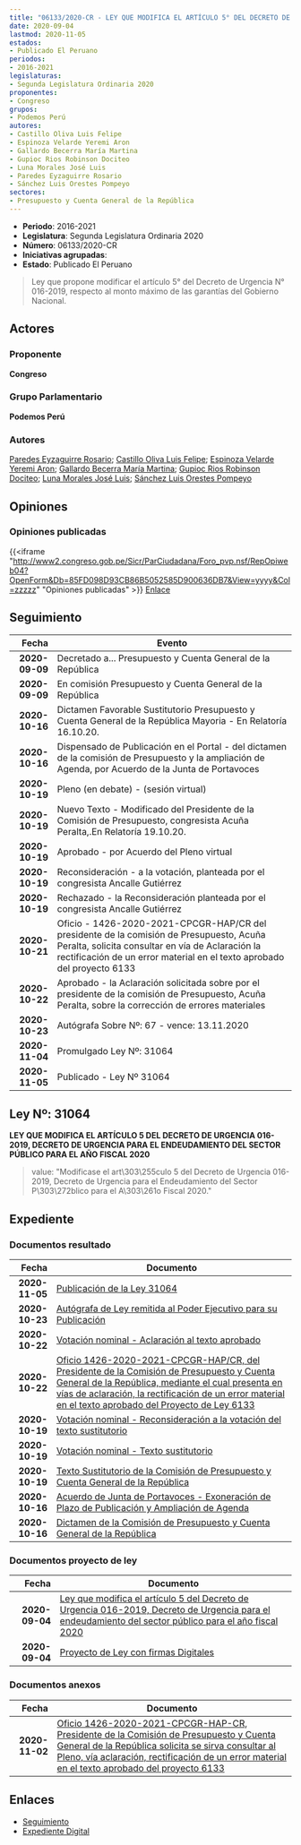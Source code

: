 ```yaml
---
title: "06133/2020-CR - LEY QUE MODIFICA EL ARTÍCULO 5° DEL DECRETO DE URGENCIA N° 016-2019, DECRETO DE URGENCIA PARA EL ENDEUDAMIENTO DEL SECTOR PÚBLICO PARA EL AÑO FISCAL 2020"
date: 2020-09-04
lastmod: 2020-11-05
estados:
- Publicado El Peruano
periodos:
- 2016-2021
legislaturas:
- Segunda Legislatura Ordinaria 2020
proponentes:
- Congreso
grupos:
- Podemos Perú
autores:
- Castillo Oliva Luis Felipe
- Espinoza Velarde Yeremi Aron
- Gallardo Becerra María Martina
- Gupioc Rios Robinson Dociteo
- Luna Morales José Luis
- Paredes Eyzaguirre Rosario
- Sánchez Luis Orestes Pompeyo
sectores:
- Presupuesto y Cuenta General de la República
---
```

- **Periodo**: 2016-2021
- **Legislatura**: Segunda Legislatura Ordinaria 2020
- **Número**: 06133/2020-CR
- **Iniciativas agrupadas**: 
- **Estado**: Publicado El Peruano

> Ley que propone modificar el artículo 5° del Decreto de Urgencia N° 016-2019, respecto al monto máximo de las garantías del Gobierno Nacional.


## Actores

### Proponente

**Congreso**

### Grupo Parlamentario

**Podemos Perú**

### Autores

[Paredes Eyzaguirre Rosario](mailto:mailto:rparedes@congreso.gob.pe); [Castillo Oliva Luis Felipe](mailto:mailto:lcastilloo@congreso.gob.pe); [Espinoza Velarde Yeremi Aron](mailto:mailto:yespinoza@congreso.gob.pe); [Gallardo Becerra María Martina](mailto:mailto:mgallardo@congreso.gob.pe); [Gupioc Rios Robinson Dociteo](mailto:mailto:rgupioc@congreso.gob.pe); [Luna Morales José Luis](mailto:mailto:jlunam@congreso.gob.pe); [Sánchez Luis Orestes Pompeyo](mailto:mailto:osanchez@congreso.gob.pe)

## Opiniones

### Opiniones publicadas

{{<iframe "http://www2.congreso.gob.pe/Sicr/ParCiudadana/Foro_pvp.nsf/RepOpiweb04?OpenForm&Db=85FD098D93CB86B5052585D900636DB7&View=yyyy&Col=zzzzz" "Opiniones publicadas" >}}
[Enlace](http://www2.congreso.gob.pe/Sicr/ParCiudadana/Foro_pvp.nsf/RepOpiweb04?OpenForm&Db=85FD098D93CB86B5052585D900636DB7&View=yyyy&Col=zzzzz)


## Seguimiento

| Fecha | Evento |
|------:|--------|
| **2020-09-09** | Decretado a... Presupuesto y Cuenta General de la República |
| **2020-09-09** | En comisión Presupuesto y Cuenta General de la República |
| **2020-10-16** | Dictamen Favorable Sustitutorio Presupuesto y Cuenta General de la República Mayoria - En Relatoría 16.10.20. |
| **2020-10-16** | Dispensado de Publicación en el Portal - del dictamen de la comisión de Presupuesto y la ampliación de Agenda, por Acuerdo de la Junta de Portavoces |
| **2020-10-19** | Pleno (en debate) - (sesión virtual) |
| **2020-10-19** | Nuevo Texto - Modificado del Presidente de la Comisión de Presupuesto, congresista Acuña Peralta,.En Relatoría 19.10.20. |
| **2020-10-19** | Aprobado - por Acuerdo del Pleno virtual |
| **2020-10-19** | Reconsideración - a la votación, planteada por el congresista Ancalle Gutiérrez |
| **2020-10-19** | Rechazado - la Reconsideración planteada por el congresista Ancalle Gutiérrez |
| **2020-10-21** | Oficio - 1426-2020-2021-CPCGR-HAP/CR del presidente de la comisión de Presupuesto, Acuña Peralta, solicita consultar en vía de Aclaración la rectificación de un error material en el texto aprobado del proyecto 6133 |
| **2020-10-22** | Aprobado - la Aclaración solicitada sobre por el presidente de la comisión de Presupuesto, Acuña Peralta, sobre la corrección de errores materiales |
| **2020-10-23** | Autógrafa Sobre Nº: 67 - vence: 13.11.2020 |
| **2020-11-04** | Promulgado Ley Nº: 31064 |
| **2020-11-05** | Publicado - Ley Nº 31064 |

## Ley Nº: 31064

**LEY QUE MODIFICA EL ARTÍCULO 5 DEL DECRETO DE URGENCIA 016-2019, DECRETO DE URGENCIA PARA EL ENDEUDAMIENTO DEL SECTOR PÚBLICO PARA EL AÑO FISCAL 2020**

> value: "Modificase el art\303\255culo 5 del Decreto de Urgencia 016- 2019, Decreto de Urgencia para el Endeudamiento del Sector P\303\272blico para el A\303\261o Fiscal 2020."


## Expediente

### Documentos resultado

| Fecha | Documento |
|------:|-----------|
| **2020-11-05** | [Publicación de la Ley 31064](http://www.leyes.congreso.gob.pe/Documentos/2016_2021/ADLP/Normas_Legales/31064-LEY.pdf) |
| **2020-10-23** | [Autógrafa de Ley remitida al Poder Ejecutivo para su Publicación](https://leyes.congreso.gob.pe/Documentos/2016_2021/Autografas/Ley_y_de_Resolucion_Legislativa/AU06133-20201023.pdf) |
| **2020-10-22** | [Votación nominal - Aclaración al texto aprobado](http://www.leyes.congreso.gob.pe/Documentos/2016_2021/Asistencia_y_Votacion/Proyectos_de_Ley/Votacion_Nominal/VNATA06133-20201022.pdf) |
| **2020-10-22** | [Oficio 1426-2020-2021-CPCGR-HAP/CR, del Presidente de la Comisión de Presupuesto y Cuenta General de la República, mediante el cual presenta en vías de aclaración, la rectificación de un error material en el texto aprobado del Proyecto de Ley 6133](https://leyes.congreso.gob.pe/Documentos/2016_2021/Oficios/Comisiones_Ordinarias/OFICIO-1426-2020-2021-CPCGR-CR.pdf) |
| **2020-10-19** | [Votación nominal - Reconsideración a la votación del texto sustitutorio](http://www.leyes.congreso.gob.pe/Documentos/2016_2021/Asistencia_y_Votacion/Proyectos_de_Ley/Votacion_Nominal/VNRTS06133-20201019.pdf) |
| **2020-10-19** | [Votación nominal - Texto sustitutorio](http://www.leyes.congreso.gob.pe/Documentos/2016_2021/Asistencia_y_Votacion/Proyectos_de_Ley/Votacion_Nominal/VNTS06133-20201019.pdf) |
| **2020-10-19** | [Texto Sustitutorio de la Comisión de Presupuesto y Cuenta General de la República](https://leyes.congreso.gob.pe/Documentos/2016_2021/Texto_Sustitutorio/Proyectos_de_Ley/TS6133-20201019.pdf) |
| **2020-10-16** | [Acuerdo de Junta de Portavoces - Exoneración de Plazo de Publicación y Ampliación de Agenda](https://leyes.congreso.gob.pe/Documentos/2016_2021/Acuerdos/Junta_Portavoces/AJP06133-20201016.pdf) |
| **2020-10-16** | [Dictamen de la Comisión de Presupuesto y Cuenta General de la República](https://leyes.congreso.gob.pe/Documentos/2016_2021/Dictamenes/Proyectos_de_Ley/06133DC17MAY-20201016.pdf) |

### Documentos proyecto de ley

| Fecha | Documento |
|------:|-----------|
| **2020-09-04** | [Ley que modifica el artículo 5 del Decreto de Urgencia 016-2019, Decreto de Urgencia para el endeudamiento del sector público para el año fiscal 2020](http://www.leyes.congreso.gob.pe/Documentos/2016_2021/Proyectos_de_Ley_y_de_Resoluciones_Legislativas/PL06133-20200904.pdf) |
| **2020-09-04** | [Proyecto de Ley con firmas Digitales](http://www.leyes.congreso.gob.pe/Documentos/2016_2021/Proyectos_de_Ley_y_de_Resoluciones_Legislativas/Proyectos_Firmas_digitales/PL06133.pdf) |

### Documentos anexos

| Fecha | Documento |
|------:|-----------|
| **2020-11-02** | [Oficio 1426-2020-2021-CPCGR-HAP-CR, Presidente de la Comisión de Presupuesto y Cuenta General de la República solicita se sirva consultar al Pleno, vía aclaración, rectificación de un error material en el texto aprobado del proyecto 6133](http://www.leyes.congreso.gob.pe/Documentos/2016_2021/Oficios/Comisiones_Ordinarias/OFICIO-1426-2020-2021-CPCGR-HAP-CR.pdf) |

## Enlaces

- [Seguimiento](http://www2.congreso.gob.pe/Sicr/TraDocEstProc/CLProLey2016.nsf/f7fff46988ca05b1052578e100829cc7/945dd4db248c248a052585d9007f627c?OpenDocument)
- [Expediente Digital](http://www2.congreso.gob.pe/Sicr/TraDocEstProc/Expvirt_2011.nsf/visbusqptramdoc1621/06133?opendocument)


